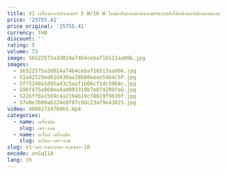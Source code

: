 ```yaml
---
title: V1 เครื่องแกะสลักเลเซอร์ 5 W/10 W ใหม่มาถึงแบบพกพาเลเซอร์แกะสลักไม้หนังพลาสติกสแตนเลส
price: '25755.41'
price_original: '25755.41'
currency: THB
discount: ''
rating: 5
volume: 73
image: S6522575a3d024a74b4cebaf16513aa90k.jpg
images:
  - S6522575a3d024a74b4cebaf16513aa90k.jpg
  - S1a42529ed61d430aa38b80eeee54b4c5P.jpg
  - Sff5240a1d85a43c5aaf1b06cf1dc50b8c.jpg
  - S96f475e668ea4ad093319b7e074209feG.jpg
  - S226ff0a1569c4a2194b19cf8619f9630f.jpg
  - S7e0e7b00ab124e9f87c9dc23af9e43025.jpg
video: 4000272476865.mp4
categories:
  - name: เครื่องมือ
    slug: เคร-องม
  - name: อะไหล่ เครื่องมือ
    slug: อะไหล-เคร-องม
slug: v1-เคร-องแกะสล-กเลเซอร-10
encode: onSqI1A
lang: th
---
```

  